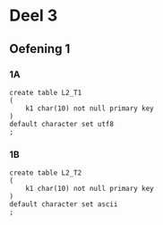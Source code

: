 # Deel 3
## Oefening 1
### 1A
```
create table L2_T1
(
    k1 char(10) not null primary key
)
default character set utf8
;
```
### 1B
```
create table L2_T2
(
    k1 char(10) not null primary key
)
default character set ascii
;
```
